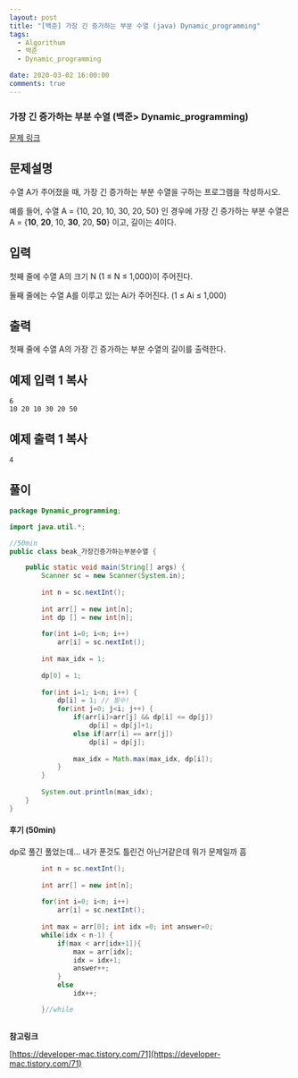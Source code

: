 ```yaml
---
layout: post
title: "[백준] 가장 긴 증가하는 부분 수열 (java) Dynamic_programming"
tags:
  - Algorithum
  - 백준
  - Dynamic_programming

date: 2020-03-02 16:00:00
comments: true
---
```




###   가장 긴 증가하는 부분 수열 (백준> Dynamic_programming)

[문제 링크](https://www.acmicpc.net/problem/11053 )

## 문제설명

수열 A가 주어졌을 때, 가장 긴 증가하는 부분 수열을 구하는 프로그램을 작성하시오.

예를 들어, 수열 A = {10, 20, 10, 30, 20, 50} 인 경우에 가장 긴 증가하는 부분 수열은 A = {**10**, **20**, 10, **30**, 20, **50**} 이고, 길이는 4이다.

## 입력

첫째 줄에 수열 A의 크기 N (1 ≤ N ≤ 1,000)이 주어진다.

둘째 줄에는 수열 A를 이루고 있는 Ai가 주어진다. (1 ≤ Ai ≤ 1,000)

## 출력

첫째 줄에 수열 A의 가장 긴 증가하는 부분 수열의 길이를 출력한다.

## 예제 입력 1 복사

```
6
10 20 10 30 20 50
```

## 예제 출력 1 복사

```
4
```

## 풀이

```java
package Dynamic_programming;

import java.util.*;

//50min
public class beak_가장긴증가하는부분수열 {

	public static void main(String[] args) {
		Scanner sc = new Scanner(System.in);
		
		int n = sc.nextInt();
		
		int arr[] = new int[n];
		int dp [] = new int[n];
		
		for(int i=0; i<n; i++)
			arr[i] = sc.nextInt();
		
		int max_idx = 1;
		
		dp[0] = 1;
		
		for(int i=1; i<n; i++) {
			dp[i] = 1; // 필수!
			for(int j=0; j<i; j++) {
				if(arr[i]>arr[j] && dp[i] <= dp[j])
					dp[i] = dp[j]+1;
				else if(arr[i] == arr[j])
					dp[i] = dp[j];
				
				max_idx = Math.max(max_idx, dp[i]);
			}
		}
		
		System.out.println(max_idx);
	}
}
```

#### 후기 (50min)

dp로 풀긴 풀었는데... 내가 푼것도 틀린건 아닌거같은데 뭐가 문제일까 흠

```java
 		int n = sc.nextInt();
		
		int arr[] = new int[n];
		
		for(int i=0; i<n; i++)
			arr[i] = sc.nextInt();
		
		int max = arr[0]; int idx =0; int answer=0;
		while(idx < n-1) {
			if(max < arr[idx+1]){
				max = arr[idx];
				idx = idx+1;
				answer++;
			}
			else
				idx++;

		}//while
 
```



**참고링크**

[https://developer-mac.tistory.com/71](https://developer-mac.tistory.com/71)